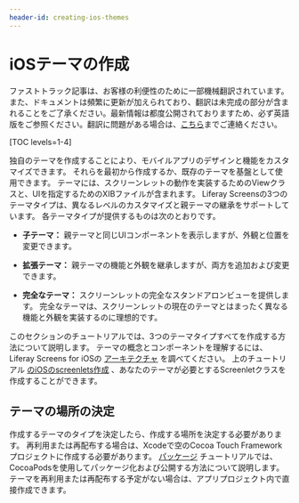 ```yaml
---
header-id: creating-ios-themes
---
```


# iOSテーマの作成

<p class="alert alert-info"><span class="wysiwyg-color-blue120">ファストトラック記事は、お客様の利便性のために一部機械翻訳されています。また、ドキュメントは頻繁に更新が加えられており、翻訳は未完成の部分が含まれることをご了承ください。最新情報は都度公開されておりますため、必ず英語版をご参照ください。翻訳に問題がある場合は、<a href="mailto:support-content-jp@liferay.com">こちら</a>までご連絡ください。</span></p>

[TOC levels=1-4]

独自のテーマを作成することにより、モバイルアプリのデザインと機能をカスタマイズできます。 それらを最初から作成するか、既存のテーマを基盤として使用できます。 テーマには、スクリーンレットの動作を実装するためのViewクラスと、UIを指定するためのXIBファイルが含まれます。 Liferay Screensの3つのテーマタイプは、異なるレベルのカスタマイズと親テーマの継承をサポートしています。 各テーマタイプが提供するものは次のとおりです。

  - **子テーマ：** 親テーマと同じUIコンポーネントを表示しますが、外観と位置を変更できます。

  - **拡張テーマ：** 親テーマの機能と外観を継承しますが、両方を追加および変更できます。

  - **完全なテーマ：** スクリーンレットの完全なスタンドアロンビューを提供します。 完全なテーマは、スクリーンレットの現在のテーマとはまったく異なる機能と外観を実装するのに理想的です。

このセクションのチュートリアルでは、3つのテーマタイプすべてを作成する方法について説明します。 テーマの概念とコンポーネントを理解するには、Liferay Screens for iOSの [アーキテクチャ](/docs/7-1/tutorials/-/knowledge_base/t/architecture-of-liferay-screens-for-ios) を調べてください。 上のチュートリアル [のiOSのscreenlets作成](/docs/7-1/tutorials/-/knowledge_base/t/creating-ios-screenlets) 、あなたのテーマが必要とするScreenletクラスを作成することができます。

## テーマの場所の決定

作成するテーマのタイプを決定したら、作成する場所を決定する必要があります。 再利用または再配布する場合は、Xcodeで空のCocoa Touch Frameworkプロジェクトに作成する必要があります。 [パッケージ](/docs/7-1/tutorials/-/knowledge_base/t/packaging-ios-themes) チュートリアルでは、CocoaPodsを使用してパッケージ化および公開する方法について説明します。 テーマを再利用または再配布する予定がない場合は、アプリプロジェクト内で直接作成できます。
